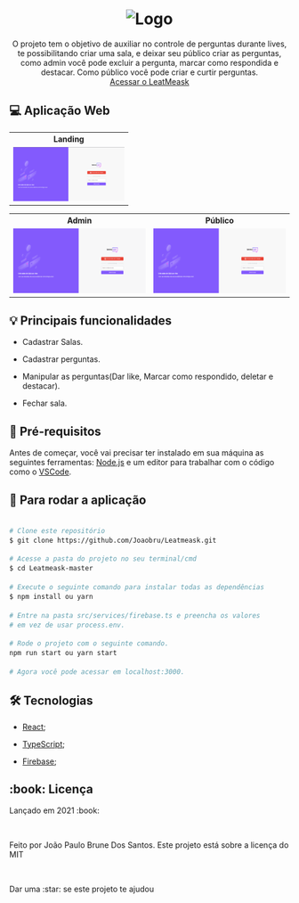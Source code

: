 <h1 align="center">
    <img style="width:50%" alt="Logo" title="Logo" src="src/assets/images/logo.png">
</h1>

<p align="center"> 
  O projeto tem o objetivo de auxiliar no controle de perguntas durante lives, 
  te possibilitando criar uma sala, e deixar seu público criar as perguntas, 
  como admin você pode excluir a pergunta, marcar como respondida e destacar.
  Como público você pode criar e curtir perguntas.

  <br>
  <a href="https://leatmeask-4458b.firebaseapp.com/" target="_blank">Acessar o LeatMeask</a>
</p>

## :computer: Aplicação Web
  <table>
    <tr>
      <th width="100%">
        Landing
      </th>
    </tr>
    <tr>
      <td>
          <img alt="Landing" title="Landing" style="width:200px" src="src/assets/images/landing.png">
      </td>
    </tr>
  </table>

<table>
  <tr>
    <th width="50%">
      Admin
    </th>
    <th width="50%">
      Público
    </th>
  </tr>
  <tr>
    <td>
        <img alt="Exemplo do uso do site para o Admin" title="Admin" style="width:100%;" src="src/assets/gifs/leatmeask-admin.gif">
    </td>
    <td>
        <img alt="Exemplo do uso do site para o Público" title="Público" style="width:100%;" src="src/assets/gifs/leatmeask-audience.gif">
    </td>
  </tr>
</table>

## :bulb: Principais funcionalidades

* Cadastrar Salas.

* Cadastrar perguntas.

* Manipular as perguntas(Dar like, Marcar como respondido, deletar e destacar).

* Fechar sala.

## :wrench: Pré-requisitos

 Antes de começar, você vai precisar ter instalado em sua máquina as seguintes ferramentas:
[Node.js](https://nodejs.org/en/) e um editor para trabalhar com o código como o [VSCode](https://code.visualstudio.com/).

## :rocket: Para rodar a aplicação

```bash

# Clone este repositório
$ git clone https://github.com/Joaobru/Leatmeask.git

# Acesse a pasta do projeto no seu terminal/cmd
$ cd Leatmeask-master

# Execute o seguinte comando para instalar todas as dependências
$ npm install ou yarn

# Entre na pasta src/services/firebase.ts e preencha os valores 
# em vez de usar process.env.

# Rode o projeto com o seguinte comando.
npm run start ou yarn start

# Agora você pode acessar em localhost:3000.

```

## 🛠 Tecnologias
  * [React](https://pt-br.reactjs.org/);

  * [TypeScript](https://www.typescriptlang.org/);

  * [Firebase](https://firebase.google.com/?hl=pt);

<h2> :book: Licença </h2>
<p>Lançado em 2021 :book:</p></br>
<p>Feito por João Paulo Brune Dos Santos. Este projeto está sobre a licença do MIT</p></br>
<p>Dar uma :star: se este projeto te ajudou</p>
